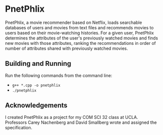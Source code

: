 # PnetPhlix

PnetPhlix, a movie recommender based on Netflix, loads searchable databases of users and movies from text files and recommends movies to users based on their movie-watching histories. For a given user, PnetPhlix determines the attributes of the user's previously watched movies and finds new movies with those attributes, ranking the recommendations in order of number of attributes shared with previously watched movies.  

## Building and Running

Run the following commands from the command line:
- `g++ *.cpp -o pnetphlix`
- `./pnetphlix`

## Acknowledgements

I created PnetPhlix as a project for my COM SCI 32 class at UCLA. Professors Carey Nachenberg and David Smallberg wrote and assigned the specification.
